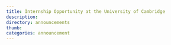 ```yaml
---
title: Internship Opportunity at the University of Cambridge
description: 
directory: announcements
thumb: 
categories: announcement
---
```

